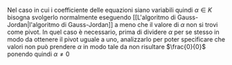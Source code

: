 Nel caso in cui i coefficiente delle equazioni siano variabili quindi $\alpha \in K$ bisogna svolgerlo normalmente eseguendo [[L'algoritmo di Gauss-Jordan|l'algoritmo di Gauss-Jordan]] a meno che il valore di $\alpha$ non si trovi come pivot. In quel caso è necessario, prima di dividere $\alpha$ per se stesso in modo da ottenere il pivot uguale a uno, analizzarlo per poter specificare che valori non può prendere $\alpha$ in modo tale da non risultare $\frac{0}{0}$ ponendo quindi $\alpha \neq 0$